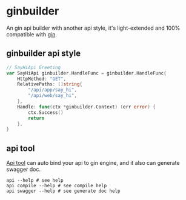 # ginbuilder
An gin api builder with another api style, it's light-extended and 100% compatible with [gin](https://github.com/gin-gonic/gin).

## ginbuilder api style
```go
// SayHiApi Greeting
var SayHiApi ginbuilder.HandleFunc = ginbuilder.HandleFunc{
	HttpMethod: "GET",
	RelativePaths: []string{
		"/api/app/say_hi",
		"/api/web/say_hi",
	},
	Handle: func(ctx *ginbuilder.Context) (err error) {
		ctx.Success()
		return
	},
}
```

## api tool
[Api tool](https://github.com/haozzzzzzzz/go-tool) can auto bind your api to gin engine, and it also can generate swagger doc.

```shell
api --help # see help
api compile --help # see compile help
api swagger --help # see generate doc help
```
